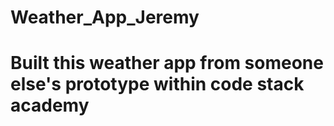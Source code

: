 # Weather_App_Jeremy


# Built this weather app from someone else's prototype within code stack academy 
